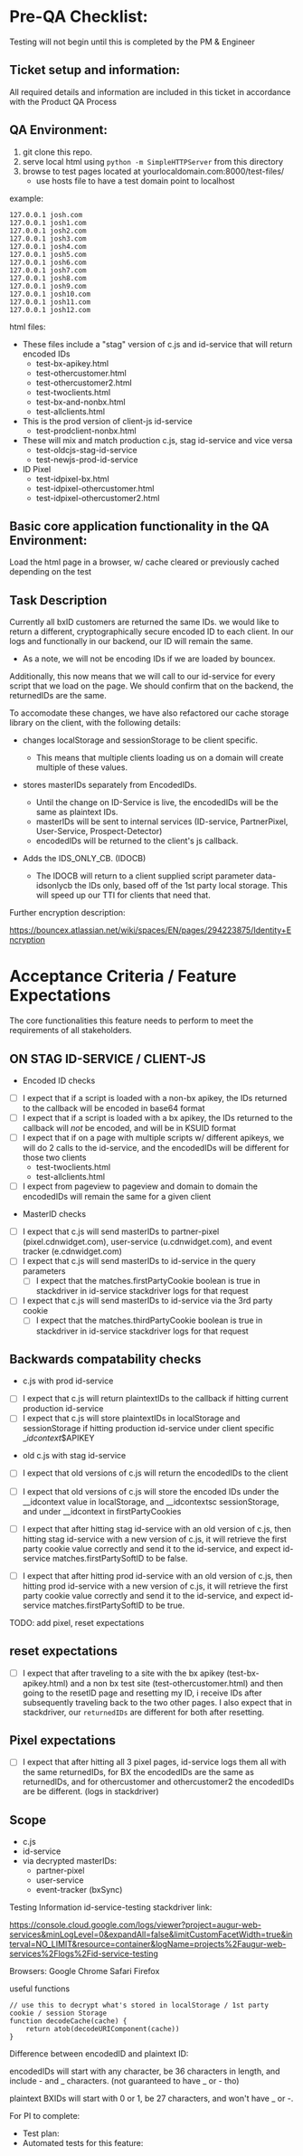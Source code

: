 Pre-QA Checklist: 
============
Testing will not begin until this is completed by the PM & Engineer

Ticket setup and information:
---------
All required details and information are included in this ticket in accordance with the Product QA Process

QA Environment:
--------
1. git clone this repo.
1. serve local html using `python -m SimpleHTTPServer` from this directory
1. browse to test pages located at yourlocaldomain.com:8000/test-files/
    * use hosts file to have a test domain point to localhost

example:
```
127.0.0.1 josh.com
127.0.0.1 josh1.com
127.0.0.1 josh2.com
127.0.0.1 josh3.com
127.0.0.1 josh4.com
127.0.0.1 josh5.com
127.0.0.1 josh6.com
127.0.0.1 josh7.com
127.0.0.1 josh8.com
127.0.0.1 josh9.com
127.0.0.1 josh10.com
127.0.0.1 josh11.com
127.0.0.1 josh12.com
```

html files:
* These files include a "stag" version of c.js and id-service that will return encoded IDs
   * test-bx-apikey.html
   * test-othercustomer.html
   * test-othercustomer2.html
   * test-twoclients.html
   * test-bx-and-nonbx.html
   * test-allclients.html
* This is the prod version of client-js id-service
   * test-prodclient-nonbx.html
* These will mix and match production c.js, stag id-service and vice versa
   * test-oldcjs-stag-id-service
   * test-newjs-prod-id-service
* ID Pixel
  * test-idpixel-bx.html
  * test-idpixel-othercustomer.html
  * test-idpixel-othercustomer2.html

Basic core application functionality in the QA Environment:
-----------
Load the html page in a browser, w/ cache cleared or previously cached depending on the test


Task Description
-------------
Currently all bxID customers are returned the same IDs. we would like to return a different, cryptographically secure encoded ID to each client. In our logs and functionally in our backend, our ID will remain the same.

* As a note, we will not be encoding IDs if we are loaded by bouncex.

Additionally, this now means that we will call to our id-service for every script that we load on the page. We should confirm that on the backend, the returnedIDs are the same.

To accomodate these changes, we have also refactored our cache storage library on the client, with the following details:

* changes localStorage and sessionStorage to be client specific.
    * This means that multiple clients loading us on a domain will create multiple of these values.

* stores masterIDs separately from EncodedIDs.
    * Until the change on ID-Service is live, the encodedIDs will be the same as plaintext IDs.
    * masterIDs will be sent to internal services (ID-service, PartnerPixel, User-Service, Prospect-Detector)
    * encodedIDs will be returned to the client's js callback.

* Adds the IDS_ONLY_CB. (IDOCB)
    * The IDOCB will return to a client supplied script parameter data-idsonlycb the IDs only, based off of the 1st party local storage. This will speed up our TTI for clients that need that.

Further encryption description:

https://bouncex.atlassian.net/wiki/spaces/EN/pages/294223875/Identity+Encryption


Acceptance Criteria / Feature Expectations
====================
The core functionalities this feature needs to perform to meet the requirements of all stakeholders.


ON STAG ID-SERVICE / CLIENT-JS
-----------------------

* Encoded ID checks

- [ ] I expect that if a script is loaded with a non-bx apikey, the IDs returned to the callback will be encoded in base64 format
- [ ] I expect that if a script is loaded with a bx apikey, the IDs returned to the callback will _not_ be encoded, and will be in KSUID format
- [ ] I expect that if on a page with multiple scripts w/ different apikeys, we will do 2 calls to the id-service, and the encodedIDs will be different for those two clients
    * test-twoclients.html
    * test-allclients.html
- [ ] I expect from pageview to pageview and domain to domain the encodedIDs will remain the same for a given client

* MasterID checks

- [ ] I expect that c.js will send masterIDs to partner-pixel (pixel.cdnwidget.com), user-service (u.cdnwidget.com), and event tracker (e.cdnwidget.com)
- [ ] I expect that c.js will send masterIDs to id-service in the query parameters
    - [ ] I expect that the matches.firstPartyCookie boolean is true in stackdriver in id-service stackdriver logs for that request
- [ ] I expect that c.js will send masterIDs to id-service via the 3rd party cookie
    - [ ] I expect that the matches.thirdPartyCookie boolean is true in stackdriver in id-service stackdriver logs for that request

Backwards compatability checks
-----------------------
* c.js with prod id-service
- [ ] I expect that c.js will return plaintextIDs to the callback if hitting current production id-service
- [ ] I expect that c.js will store plaintextIDs in localStorage and sessionStorage if hitting production id-service under client specific __idcontext_$APIKEY

* old c.js with stag id-service
- [ ] I expect that old versions of c.js will return the encodedIDs to the client
- [ ] I expect that old versions of c.js will store the encoded IDs under the __idcontext value in localStorage, and __idcontextsc sessionStorage, and under __idcontext in firstPartyCookies
- [ ] I expect that after hitting stag id-service with an old version of c.js, then hitting stag id-service with a new version of c.js, it will retrieve the first party cookie value correctly and send it to the id-service, and expect id-service matches.firstPartySoftID to be false.

- [ ] I expect that after hitting prod id-service with an old version of c.js, then hitting prod id-service with a new version of c.js, it will retrieve the first party cookie value correctly and send it to the id-service, and expect id-service matches.firstPartySoftID to be true.


TODO: add pixel, reset expectations


reset expectations
------------
- [ ] I expect that after traveling to a site with the bx apikey (test-bx-apikey.html) and a non bx test site (test-othercustomer.html) and then going to the resetID page and resetting my ID, i receive IDs after subsequently traveling back to the two other pages. I also expect that in stackdriver, our `returnedIDs` are different for both after resetting.


Pixel expectations
---------
- [ ] I expect that after hitting all 3 pixel pages, id-service logs them all with the same returnedIDs, for BX the encodedIDs are the same as returnedIDs, and for othercustomer and othercustomer2 the encodedIDs are be different. (logs in stackdriver)


Scope
------

* c.js
* id-service
* via decrypted masterIDs:
    * partner-pixel
    * user-service
    * event-tracker (bxSync)


Testing Information
id-service-testing stackdriver link:

https://console.cloud.google.com/logs/viewer?project=augur-web-services&minLogLevel=0&expandAll=false&limitCustomFacetWidth=true&interval=NO_LIMIT&resource=container&logName=projects%2Faugur-web-services%2Flogs%2Fid-service-testing




Browsers:
    Google Chrome
    Safari
    Firefox

useful functions
```
// use this to decrypt what's stored in localStorage / 1st party cookie / session Storage
function decodeCache(cache) {
    return atob(decodeURIComponent(cache))
}
```


Difference between encodedID and plaintext ID:

encodedIDs will start with any character, be 36 characters in length, and include - and _ characters. (not guaranteed to have _ or - tho)

plaintext BXIDs will start with 0 or 1, be 27 characters, and won't have _ or -.








For PI to complete:
* Test plan:
* Automated tests for this feature:
